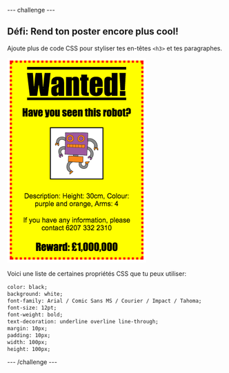 \--- challenge \---

## Défi: Rend ton poster encore plus cool!

Ajoute plus de code CSS pour styliser tes en-têtes `<h3>` et tes paragraphes.

![capture d’écran](images/wanted-final.png)

Voici une liste de certaines propriétés CSS que tu peux utiliser:

    color: black;
    background: white;
    font-family: Arial / Comic Sans MS / Courier / Impact / Tahoma;
    font-size: 12pt;
    font-weight: bold;
    text-decoration: underline overline line-through;
    margin: 10px;
    padding: 10px;
    width: 100px;
    height: 100px;
    

\--- /challenge \---